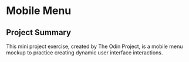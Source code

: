 # Mobile Menu

## Project Summary
This mini project exercise, created by The Odin Project, is a mobile menu mockup to practice creating dynamic user interface interactions.